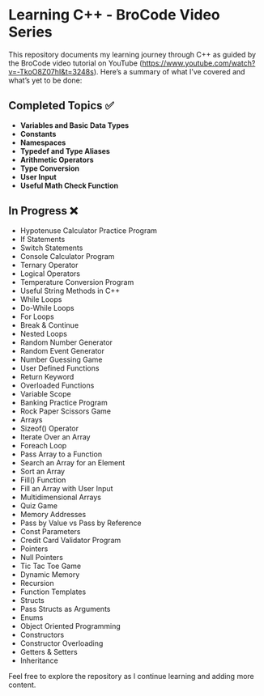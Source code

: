 # Learning C++ - BroCode Video Series

This repository documents my learning journey through C++ as guided by the BroCode video tutorial on YouTube (https://www.youtube.com/watch?v=-TkoO8Z07hI&t=3248s). Here’s a summary of what I’ve covered and what’s yet to be done:

## Completed Topics ✅

- **Variables and Basic Data Types**
- **Constants**
- **Namespaces**
- **Typedef and Type Aliases**
- **Arithmetic Operators**
- **Type Conversion**
- **User Input**
- **Useful Math Check Function**

## In Progress ❌

- Hypotenuse Calculator Practice Program
- If Statements
- Switch Statements
- Console Calculator Program
- Ternary Operator
- Logical Operators
- Temperature Conversion Program
- Useful String Methods in C++
- While Loops
- Do-While Loops
- For Loops
- Break & Continue
- Nested Loops
- Random Number Generator
- Random Event Generator
- Number Guessing Game
- User Defined Functions
- Return Keyword
- Overloaded Functions
- Variable Scope
- Banking Practice Program
- Rock Paper Scissors Game
- Arrays
- Sizeof() Operator
- Iterate Over an Array
- Foreach Loop
- Pass Array to a Function
- Search an Array for an Element
- Sort an Array
- Fill() Function
- Fill an Array with User Input
- Multidimensional Arrays
- Quiz Game
- Memory Addresses
- Pass by Value vs Pass by Reference
- Const Parameters
- Credit Card Validator Program
- Pointers
- Null Pointers
- Tic Tac Toe Game
- Dynamic Memory
- Recursion
- Function Templates
- Structs
- Pass Structs as Arguments
- Enums
- Object Oriented Programming
- Constructors
- Constructor Overloading
- Getters & Setters
- Inheritance

Feel free to explore the repository as I continue learning and adding more content.

